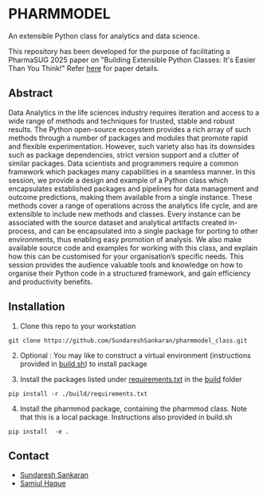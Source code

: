 # PHARMMODEL

An extensible Python class for analytics and data science.

This repository has been developed for the purpose of facilitating a PharmaSUG 2025 paper on "Building Extensible Python Classes: It's Easier Than You Think!" Refer [here](https://pharmasug.org/conferences/pharmasug-2025-us/paper-presentations/#OS-364) for paper details.

## Abstract

Data Analytics in the life sciences industry requires iteration and access to a wide range of methods and techniques for trusted, stable and robust results. The Python open-source ecosystem provides a rich array of such methods through a number of packages and modules that promote rapid and flexible experimentation. However, such variety also has its downsides such as package dependencies, strict version support and a clutter of similar packages. Data scientists and programmers require a common framework which packages many capabilities in a seamless manner. In this session, we provide a design and example of a Python class which encapsulates established packages and pipelines for data management and outcome predictions, making them available from a single instance. These methods cover a range of operations across the analytics life cycle, and are extensible to include new methods and classes. Every instance can be associated with the source dataset and analytical artifacts created in-process, and can be encapsulated into a single package for porting to other environments, thus enabling easy promotion of analysis. We also make available source code and examples for working with this class, and explain how this can be customised for your organisation’s specific needs. This session provides the audience valuable tools and knowledge on how to organise their Python code in a structured framework, and gain efficiency and productivity benefits.

## Installation

1. Clone this repo to your workstation

```
git clone https://github.com/SundareshSankaran/pharmmodel_class.git
```

2. Optional : You may like to construct a virtual environment (instructions provided in [build.sh](./build/build.sh)) to install  package

3. Install the packages listed under [requirements.txt](./build/requirements.txt) in the [build](./build/) folder

```
pip install -r ./build/requirements.txt
```

4. Install the pharmmod package, containing the pharmmod class. Note that this is a local package.  Instructions also provided in build.sh

```
pip install  -e .
```

## Contact
- [Sundaresh Sankaran](mailto:sundaresh.sankaran@sas.com)
- [Samiul Haque](mailto:samiul.haque@sas.com)
